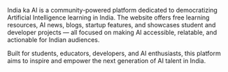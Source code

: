 India ka AI is a community-powered platform dedicated to democratizing Artificial Intelligence learning in India. The website offers free learning resources, AI news, blogs, startup features, and showcases student and developer projects — all focused on making AI accessible, relatable, and actionable for Indian audiences.

Built for students, educators, developers, and AI enthusiasts, this platform aims to inspire and empower the next generation of AI talent in India.
